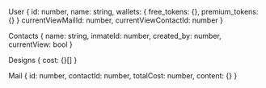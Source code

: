User {
    id: number,
    name: string,
    wallets: {
        free_tokens: {},
        premium_tokens: {}
    }
    currentViewMailId: number,
    currentViewContactId: number
}

Contacts {
    name: string,
    inmateId: number,
    created_by: number,
    currentView: bool 
}

Designs {
    cost: {}[]
}

Mail {
    id: number,
    contactId: number,
    totalCost: number,
    content: {}
}